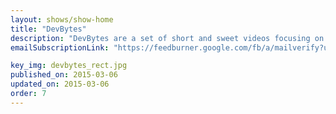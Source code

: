 ```yaml
---
layout: shows/show-home
title: "DevBytes"
description: "DevBytes are a set of short and sweet videos focusing on a specific topic. Here you'll find a list curated DevBytes for Web Developers."
emailSubscriptionLink: "https://feedburner.google.com/fb/a/mailverify?uri=webdevbytes&amp;loc=en_US"

key_img: devbytes_rect.jpg
published_on: 2015-03-06
updated_on: 2015-03-06
order: 7
---
```

